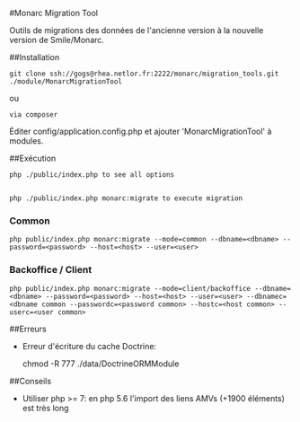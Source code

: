 #Monarc Migration Tool

Outils de migrations des données de l'ancienne version à la nouvelle version de Smile/Monarc.

##Installation

	git clone ssh://gogs@rhea.netlor.fr:2222/monarc/migration_tools.git ./module/MonarcMigrationTool

ou

	via composer

Éditer config/application.config.php et ajouter 'MonarcMigrationTool' à modules.


##Exécution

	php ./public/index.php to see all options


	php ./public/index.php monarc:migrate to execute migration


### Common

	php public/index.php monarc:migrate --mode=common --dbname=<dbname> --password=<password> --host=<host> --user=<user>


### Backoffice / Client

	php public/index.php monarc:migrate --mode=client/backoffice --dbname=<dbname> --password=<password> --host=<host> --user=<user> --dbnamec=<dbname common --passwordc=<password common> --hostc=<host common> --userc=<user common>


##Erreurs

* Erreur d'écriture du cache Doctrine:
	
	chmod -R 777 ./data/DoctrineORMModule

##Conseils

* Utiliser php >= 7: en php 5.6 l'import des liens AMVs (+1900 éléments) est très long
